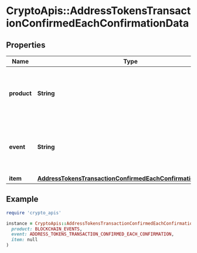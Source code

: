 # CryptoApis::AddressTokensTransactionConfirmedEachConfirmationData

## Properties

| Name | Type | Description | Notes |
| ---- | ---- | ----------- | ----- |
| **product** | **String** | Represents the Crypto APIs 2.0 product which sends the callback. |  |
| **event** | **String** | Defines the specific event, for which a callback subscription is set. |  |
| **item** | [**AddressTokensTransactionConfirmedEachConfirmationDataItem**](AddressTokensTransactionConfirmedEachConfirmationDataItem.md) |  |  |

## Example

```ruby
require 'crypto_apis'

instance = CryptoApis::AddressTokensTransactionConfirmedEachConfirmationData.new(
  product: BLOCKCHAIN_EVENTS,
  event: ADDRESS_TOKENS_TRANSACTION_CONFIRMED_EACH_CONFIRMATION,
  item: null
)
```

